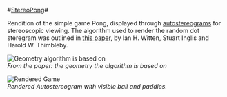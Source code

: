 #[StereoPong][gh-page]#

Rendition of the simple game Pong, displayed through [autostereograms][wiki] for stereoscopic viewing. The algorithm used to render the random dot steregram was outlined in [this paper][paper], by Ian H. Witten, Stuart Inglis and Harold W. Thimbleby.

![Geometry algorithm is based on][geometry]  
*From the paper: the geometry the algorithm is based on*

![Rendered Game][screenshot]  
*Rendered Autostereogram with visible ball and paddles.*


[gh-page]: https://brandonlilly.github.io/stereo-pong/
[paper]: http://www.cs.waikato.ac.nz/~ihw/papers/94-HWT-SI-IHW-SIRDS-paper.pdf
[wiki]: https://en.wikipedia.org/wiki/Autostereogram

[geometry]: http://i.imgur.com/pN65d40.png "Algorithm geometry"
[screenshot]: http://i.imgur.com/Ai5qbZw.png "Rendered autostereogram"
